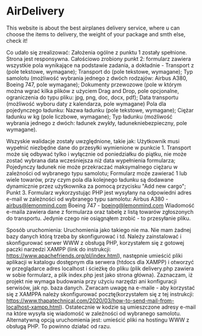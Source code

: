 # AirDelivery
 This website is about the best airplanes delivery service, where u can choose the items to delivery, the weight of your package and smth else, check it!
 
Co udało się zrealizować:
Założenia ogólne z punktu 1 zostały spełnione. Strona jest responsywna.
Całościowo zrobiony punkt 2: formularz zawiera wszystkie pola wynikające na podstawie zadania, a dokładnie - 
Transport z (pole tekstowe, wymagane);
Transport do (pole tekstowe, wymagane);
Typ samolotu (możliwość wybrania jednego z dwóch rodzajów: Airbus A380, Boeing 747, pole wymagane);
Dokumenty przewozowe (pole w którym można wgrać kilka plików z użyciem Drag and Drop, pole opcjonalne, ograniczenia do typu pliku: jpg, png, doc, docx, pdf);
Data transportu (możliwość wyboru daty z kalendarza, pole wymagane)
Pola dla pojedynczego ładunku:
  Nazwa ładunku (pole tekstowe, wymagane);
  Ciężar ładunku w kg (pole liczbowe, wymagane);
  Typ ładunku (możliwość wybrania jednego z dwóch: ładunek zwykły, ładunekniebezpieczny, pole wymagane).

Wszyskie walidacje zostały uwzględnione, takie jak: 
Użytkownik musi wypełnić niezbędne dane do przesyłki wymienione w punkcie 1.
Transport może się odbywać tylko i wyłącznie od poniedziałku do piątku, nie może zostać wybrana data wcześniejsza niż data wypełnienia formularza;
Pojedynczy ładunek nie może przekraczać maksymalnego ciężaru w zależności od wybranego typu samolotu;
Formularz może zawierać 1 lub wiele towarów, przy czym pola dla kolejnego ładunku są dodawane dynamicznie przez użytkownika za pomocą przycisku "Add new cargo";
Punkt 3. Formularz wykorzystując PHP jest wysyłany na odpowiedni adres e-mail w zależności od wybranego typu samolotu:
Airbus A380 - airbus@lemonmind.com
Boeing 747 - boeing@lemonmind.com
Wiadomość e-maila zawiera dane z formularza oraz tabelę z listą towarów zgłoszonych do transportu. Jedynie czego nie osiągnąłem zrobić - to przesyłanie pliku. 

Sposób uruchomienia:
Uruchomienia jako takiego nie ma. Nie mam żadnej bazy danych którą trzeba by skonfigurować i td. Należy zainstalować i skonfigurować serwer WWW z obsługą PHP, korzystałem się z gotowej paczki narzedzi XAMPP (link do instrukcji: https://www.apachefriends.org/pl/index.html), następnie umieścić pliki aplikacji w katalogu dostępnym dla serwera (htdocs dla XAMPP) i otworzyć w przeglądarce adres localhost i ścieżkę do pliku (plik delivery.php zawiera w sobie formularz, a plik index.php jest jako strona główna). Zaznaczam, iż projekt nie wymaga budowania przy użyciu narzędzi ani konfiguracji serwisów, jak np. baza danych.
Zwracam uwagę na e-maile - aby korzystać się z XAMPPA należy skonfigurować pocztę(korzystałem się z tej instrukcji: https://www.thapatechnical.com/2020/03/how-to-send-mail-from-localhost-xampp.html). Ostatecznie w kodzie są umieszczone adresy e-mail na które wysyła się wiadomość w zaleźności od wybranego samolotu.
Alternatywną opcją uruchomienia jest: umieścić pliki na hostingu WWW z obsługą PHP. To powinno działać od razu.
